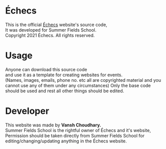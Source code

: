 # Échecs
This is the official <a href="https://echecs.ga/">Échecs</a> website's source code,<br>
It was developed for Summer Fields School.<br>
Copyright 2021 Échecs. All rights reserved.
# Usage
Anyone can download this source code <br> 
and use it as a template for creating websites for events. <br>
(Names, images, emails, phone no. etc all are copyrighted material and you cannot use any of them under any circumstances)
Only the base code should be used and rest all other things should be edited.
# Developer
This website was made by <strong>Vansh Choudhary.</strong><br>
Summer Fields School is the rightful owner of Échecs and it's website,<br>
Permission should be taken directly from Summer Fields School for editing/changing/updating anything in the Échecs website.
